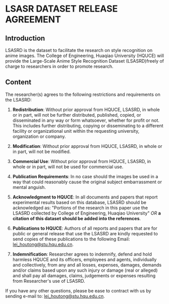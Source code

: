 # LSASR DATASET RELEASE AGREEMENT

## Introduction
LSASRD is the dataset to facilitate the research on style recognition on anime images. The College of Engineering, Huaqiao University (HQUCE) will provide the Large-Scale Anime Style Recognition Dataset (LSASRD)freely of charge to researchers in order to promote research.

## Content
The researcher(s) agrees to the following restrictions and requirements on the LSASRD:
1. **Redistribution**:
Without prior approval from HQUCE, LSASRD, in whole or in part, will not be further distributed, published, copied, or disseminated in any way or form whatsoever, whether for profit or not. This includes further distributing, copying or disseminating to a different facility or organizational unit within the requesting university, organization or company.

2. **Modification**:
Without prior approval from HQUCE, LSASRD, in whole or in part, will not be modified.

3. **Commercial Use**:
Without prior approval from HQUCE, LSASRD, in whole or in part, will not be used for commercial use.

4. **Publication Requirements**:
In no case should the images be used in a way that could reasonably cause the original subject embarrassment or mental anguish.

5. **Acknowledgment to HQUCE**:
In all documents and papers that report experimental results based on this database, LSASRD should be acknowledged as: "Portions of the research in this paper use the LSASRD collected by College of Engineering, Huaqiao University" _OR_ **a citation of this dataset should be added into the references**.

6. **Publications to HQUCE**:
Authors of all reports and papers that are for public or general release that use the LSASRD are kindly requested to send copies of these publications to the following Email: lei_houtong@stu.hqu.edu.cn.

7. **Indemnification**:
Researcher agrees to indemnify, defend and hold harmless HQUCE and its officers, employees and agents, individually and collectively, from any and all losses, expenses, damages, demands and/or claims based upon any such injury or damage (real or alleged) and shall pay all damages, claims, judgements or expenses resulting from Researcher's use of LSASRD.

If you have any other questions, please be ease to contract with us by sending e-mail to: lei_houtong@stu.hqu.edu.cn.